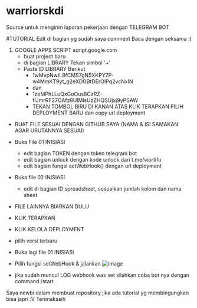 # warriorskdi
Source untuk mengirim laporan pekerjaan dengan TELEGRAM BOT

#TUTORIAL
Edit di bagian yg sudah saya comment
Baca dengan seksama :)

1. GOOGLE APPS SCRIPT script.google.com
   - buat project baru
   - di bagian LIBRARY Tekan simbol '+'
   - Paste ID LIBRARY Berikut
     - 1wMvpNwIL8fCMS7gN5XKPY7P-w4MmKT9yt_g2eXDGBtDErOIPq2vcNxIN
     - dan
     - 1zeMPhLLuQxGoOus8CzRZ-fIJmrRF27OAfz8UlMlsUzZHQSUjxj9yPSAW
     - TEKAN TOMBOL BIRU DI KANAN ATAS KLIK TERAPKAN PILIH DEPLOYMENT BARU dan copy url deployment
     
- BUAT FILE SESUAI DENGAN GITHUB SAYA (NAMA & ISI SAMAKAN AGAR URUTANNYA SESUAI)
  
- Buka File 01 INISIASI
  - edit bagian TOKEN dengan token telegram bot
  - edit bagian unlock dengan kode unlock dari t.me/wortifu
  - edit bagian fungsi setWebHook() dengan url deployment
  
- Buka file 02 INISIASI
  - edit di bagian ID spreadsheet,  sesuaikan jumlah kolom dan nama sheet
    
- FILE LAINNYA BIARKAN DULU

- KLIK TERAPKAN
- KLIK KELOLA DEPLOYMENT
- pilih versi terbaru
- Buka lagi file 01 INISIASI
- Pilih fungsi setWebHook & jalankan ![image](https://github.com/wortifu/warriorskdi/assets/66587179/06268612-f52d-4870-9798-288842a05aaf)
- jika sudah muncul LOG webhook was set silahkan coba bot nya dengan command /start

Saya newbi dalam membuat repository jika ada tutorial yg membingungkan bisa japri :V
Terimakasih

